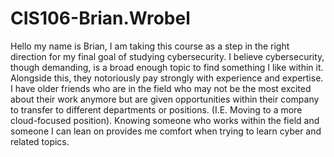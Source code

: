 # CIS106-Brian.Wrobel
Hello my name is Brian, I am taking this course as a step in the right direction for my final goal of studying cybersecurity. I believe cybersecurity, though demanding, is a broad enough topic to find something I like within it. Alongside this, they notoriously pay strongly with experience and expertise. I have older friends who are in the field who may not be the most excited about their work anymore but are given opportunities within their company to transfer to different departments or positions. (I.E. Moving to a more cloud-focused position). Knowing someone who works within the field and someone I can lean on provides me comfort when trying to learn cyber and related topics.
